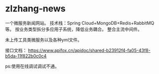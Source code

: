 # zlzhang-news

一个微服务新闻网站。
技术栈：Spring Cloud+MongoDB+Redis+RabbitMQ等。
按业务类型拆分多应用子系统，降低业务耦合。
整合主流中间件。

未上传工具类微服务以及各种yml文件。

接口文档：
https://www.apifox.cn/apidoc/shared-b23912f4-fa05-43f8-b5da-11f822b0c0c4

ps:使用在线调试调试不通。
